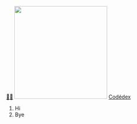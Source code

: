 <!DOCTYPE html>
<html>
  <head>
    <title>Hi|</title>
  </head>
  <body>
    <a href="https://www.abc.net.au/triplej/news/watch-anime-movies-best-classics/103215494">😶‍🌫️</a>
    <img src="https://i.redd.it/5unn16axx1v81.jpg" width="250">
    <a href="https://www.codedex.io/" target="_blank">Codédex</a>
    <ol type: i>
      <li>Hi</li>
      <li>Bye</li>
  </body>
</html>

